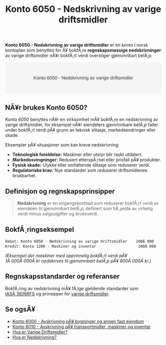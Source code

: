 ﻿---
title: "Konto 6050 - Nedskrivning av varige driftsmidler"
meta_title: "6050-nedskrivning-av-varige-driftsmidler"
meta_description: '**Konto 6050 - Nedskrivning av varige driftsmidler** er en konto i norsk kontoplan som benyttes for Ã¥ bokfÃ¸re **regnskapsmessige nedskrivninger** av varige dr...'
slug: 6050-nedskrivning-av-varige-driftsmidler
type: blog
layout: pages/single
---

**Konto 6050 - Nedskrivning av varige driftsmidler** er en konto i norsk kontoplan som benyttes for Ã¥ bokfÃ¸re **regnskapsmessige nedskrivninger** av varige driftsmidler nÃ¥r bokfÃ¸rt verdi overstiger gjenvinnbart belÃ¸p.

![Illustrasjon av konto 6050 - Nedskrivning av varige driftsmidler](6050-nedskrivning-av-varige-driftsmidler-image.svg)

## NÃ¥r brukes Konto 6050?

*Konto 6050* benyttes nÃ¥r en virksomhet mÃ¥ bokfÃ¸re en nedskrivning av varige driftsmidler, for eksempel nÃ¥r eiendelers gjenvinnbare belÃ¸p faller under bokfÃ¸rt verdi pÃ¥ grunn av teknisk slitasje, markedsendringer eller skade.

Eksempler pÃ¥ situasjoner som kan kreve nedskrivning:

* **Teknologisk foreldelse:** Maskiner eller utstyr blir raskt utdatert.
* **Markedssvingninger:** Redusert etterspÃ¸rsel eller prisfall pÃ¥ produkter.
* **Fysisk skade:** Ulykke eller omfattende slitasje som reduserer verdi.
* **Regulatoriske krav:** Nye standarder som reduserer driftsmidlenes brukbarhet.

## Definisjon og regnskapsprinsipper

> **Nedskrivning** er en engangskostnad som reduserer bokfÃ¸rt verdi av eiendelen til gjenvinnbart belÃ¸p, definert som hÃ¸yeste av virkelig verdi minus salgsutgifter og bruksverdi.

## BokfÃ¸ringseksempel

```plaintext
Debet: Konto 6050 - Nedskrivning av varige driftsmidler    200Â 000
Kredit: Konto 1200 - Maskiner og inventar                   200Â 000
```

*(Eksempel der maskiner med opprinnelig bokfÃ¸rt verdi pÃ¥ 1Â 000Â 000Â kr nedskrives til gjenvinnbart belÃ¸p pÃ¥ 800Â 000Â kr.)*

## Regnskapsstandarder og referanser

BokfÃ¸ring av nedskrivning mÃ¥ fÃ¸lge gjeldende standarder som [IASÂ 36/NRFS](/blogs/regnskap/hva-er-nedskrivning "Hva er Nedskrivning? Komplett Guide til Nedskrivning av Eiendeler") og prinsipper for [varige driftsmidler](/blogs/regnskap/hva-er-varige-driftsmidler "Hva er Varige Driftsmidler? Komplett Guide til Vurdering og BokfÃ¸ring").

## Se ogsÃ¥

* [Konto 6000 - Avskrivning pÃ¥ bygninger og annen fast eiendom](/blogs/kontoplan/6000-avskrivning-pa-bygninger-og-annen-fast-eiendom "Konto 6000 - Avskrivning pÃ¥ bygninger og annen fast eiendom")
* [Konto 6010 - Avskrivning pÃ¥ transportmidler, maskiner og inventar](/blogs/kontoplan/6010-avskrivning-pa-transportmidler-mask-og-invent "Konto 6010 - Avskrivning pÃ¥ transportmidler, maskiner og inventar")
* [Hva er Varige Driftsmidler?](/blogs/regnskap/hva-er-varige-driftsmidler "Hva er Varige Driftsmidler? Komplett Guide til Vurdering og BokfÃ¸ring")
* [Hva er Nedskrivning?](/blogs/regnskap/hva-er-nedskrivning "Hva er Nedskrivning? Komplett Guide til Verdifall pÃ¥ Eiendeler")

